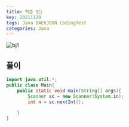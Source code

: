 ```yaml
---
title: 백준 번|  
key: 20211120
tags: Java BAEKJOON CodingTest
categories: Java
---
```


![bj1](/assets/images/post/2021-11-20-bj1.png)

## 풀이
~~~java
import java.util.*;
public class Main{
    public static void main(String[] args){
        Scanner sc = new Scanner(System.in);
        int n = sc.nextInt();
    
    }
}
~~~ 
